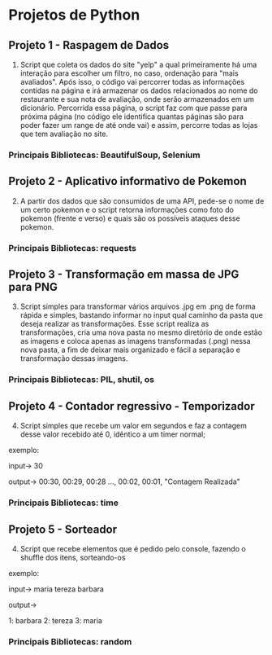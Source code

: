 # Projetos de Python

## Projeto 1 - Raspagem de Dados

1. Script que coleta os dados do site "yelp" a qual primeiramente há uma interação para escolher um filtro, no caso, ordenação para "mais avaliados". Após isso, o código vai percorrer todas as informações contidas na página e irá armazenar os dados relacionados ao nome do restaurante e sua nota de avaliação, onde serão armazenados em um dicionário. Percorrida essa página, o script faz com que passe para próxima página (no código ele identifica quantas páginas são para poder fazer um range de até onde vai) e assim, percorre todas as lojas que tem avaliação no site.

### Principais Bibliotecas: BeautifulSoup, Selenium

## Projeto 2 - Aplicativo informativo de Pokemon

2. A partir dos dados que são consumidos de uma API, pede-se o nome de um certo pokemon e o script retorna informações como foto do pokemon (frente e verso) e quais são os possíveis ataques desse pokemon.

### Principais Bibliotecas: requests

## Projeto 3 - Transformação em massa de JPG para PNG

3. Script simples para transformar vários arquivos .jpg em .png de forma rápida e simples, bastando informar no input qual caminho da pasta que deseja realizar as transformações. Esse script realiza as transformações, cria uma nova pasta no mesmo diretório de onde estão as imagens e coloca apenas as imagens transformadas (.png) nessa nova pasta, a fim de deixar mais organizado e fácil a separação e transformação dessas imagens.

### Principais Bibliotecas: PIL, shutil, os

## Projeto 4 - Contador regressivo - Temporizador

4. Script simples que recebe um valor em segundos e faz a contagem desse valor recebido até 0, idêntico a um timer normal;

exemplo: 

input-> 30

output-> 00:30, 00:29, 00:28 ..., 00:02, 00:01, "Contagem Realizada"

### Principais Bibliotecas: time

## Projeto 5 - Sorteador

4. Script que recebe elementos que é pedido pelo console, fazendo o shuffle dos itens, sorteando-os

exemplo: 

input-> maria tereza barbara

output-> 

1: barbara
2: tereza
3: maria

### Principais Bibliotecas: random





